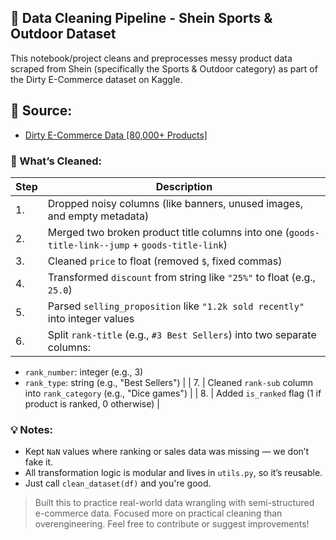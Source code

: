 ## 🧼 Data Cleaning Pipeline - Shein Sports & Outdoor Dataset

This notebook/project cleans and preprocesses messy product data scraped from Shein (specifically the Sports & Outdoor category) as part of the Dirty E-Commerce dataset on Kaggle.

## 📂 Source:
- [Dirty E-Commerce Data [80,000+ Products]](https://www.kaggle.com/datasets/oleksiimartusiuk/e-commerce-data-shein)

### 🔧 What’s Cleaned:
| Step | Description |
|------|-------------|
| 1. | Dropped noisy columns (like banners, unused images, and empty metadata) |
| 2. | Merged two broken product title columns into one (`goods-title-link--jump` + `goods-title-link`) |
| 3. | Cleaned `price` to float (removed `$`, fixed commas) |
| 4. | Transformed `discount` from string like `"25%"` to float (e.g., `25.0`) |
| 5. | Parsed `selling_proposition` like `"1.2k sold recently"` into integer values |
| 6. | Split `rank-title` (e.g., `#3 Best Sellers`) into two separate columns:
   - `rank_number`: integer (e.g., 3)
   - `rank_type`: string (e.g., "Best Sellers") |
| 7. | Cleaned `rank-sub` column into `rank_category` (e.g., "Dice games") |
| 8. | Added `is_ranked` flag (1 if product is ranked, 0 otherwise) |

### 💡 Notes:
- Kept `NaN` values where ranking or sales data was missing — we don’t fake it.
- All transformation logic is modular and lives in `utils.py`, so it’s reusable.
- Just call `clean_dataset(df)` and you're good.

> Built this to practice real-world data wrangling with semi-structured e-commerce data. Focused more on practical cleaning than overengineering.
> Feel free to contribute or suggest improvements!